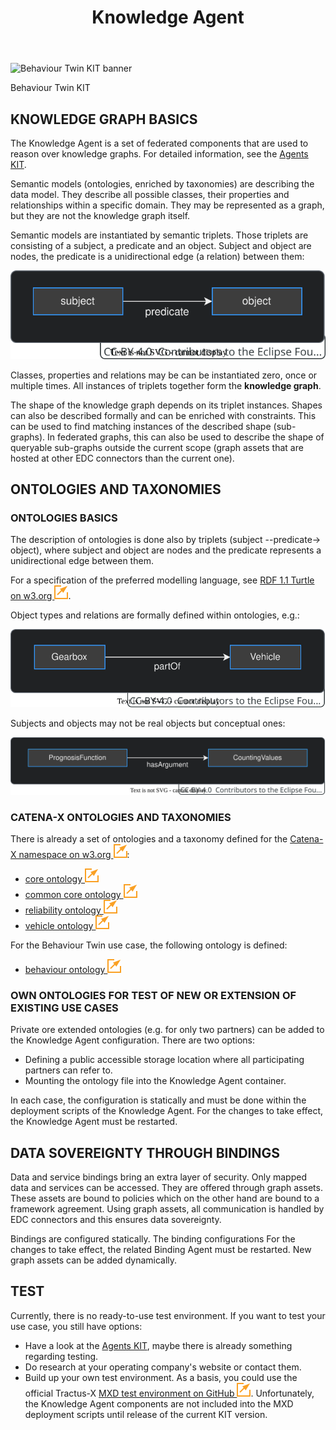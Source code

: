 ﻿---
id: knowledge-agent
title: Knowledge Agent
description: Behaviour Twin KIT
---

<div style={{display:'block'}}>
  <div style={{display:'inline-block', verticalAlign:'top'}}>

![Behaviour Twin KIT banner](@site/static/img/kit-icons/behaviour-twin-kit-icon-mini.svg)

  </div>
  <div style={{display:'inline-block', fontSize:17, color:'rgb(255,166,1)', marginLeft:7, verticalAlign:'top', paddingTop:6}}>
Behaviour Twin KIT
  </div>
</div>

## KNOWLEDGE GRAPH BASICS

The Knowledge Agent is a set of federated components that are used to reason over knowledge graphs. For detailed information, see the [Agents KIT](../../knowledge-agents/adoption-view/intro).

Semantic models (ontologies, enriched by taxonomies) are describing the data model. They describe all possible classes, their properties and relationships within a specific domain. They may be represented as a graph, but they are not the knowledge graph itself.

Semantic models are instantiated by semantic triplets. Those triplets are consisting of a subject, a predicate and an object. Subject and object are nodes, the predicate is a unidirectional edge (a relation) between them:

![triplet](assets/triplet.drawio.svg)

Classes, properties and relations may be can be instantiated zero, once or multiple times. All instances of triplets together form the **knowledge graph**.

The shape of the knowledge graph depends on its triplet instances. Shapes can also be described formally and can be enriched with constraints. This can be used to find matching instances of the described shape (sub-graphs). In federated graphs, this can also be used to describe the shape of queryable sub-graphs outside the current scope (graph assets that are hosted at other EDC connectors than the current one).

## ONTOLOGIES AND TAXONOMIES

### ONTOLOGIES BASICS

The description of ontologies is done also by triplets (subject --predicate-> object), where subject and object are nodes and the predicate represents a unidirectional edge between them.

For a specification of the preferred modelling language, see [RDF 1.1 Turtle on w3.org ![(external link)](../assets/external-link.svg)](https://www.w3.org/TR/turtle/).

Object types and relations are formally defined within ontologies, e.g.:

![triplet-example-partof](assets/triplet-example-partof.drawio.svg)

Subjects and objects may not be real objects but conceptual ones:

![triplet-example-hasargument](assets/triplet-example-hasargument.drawio.svg)

### CATENA-X ONTOLOGIES AND TAXONOMIES

There is already a set of ontologies and a taxonomy defined for the [Catena-X namespace on w3.org ![(external link)](../assets/external-link.svg)](https://w3id.org/catenax/):

- [core ontology ![(external link)](../assets/external-link.svg)](https://w3id.org/catenax/next/ontology/core)
- [common core ontology ![(external link)](../assets/external-link.svg)](https://w3id.org/catenax/next/ontology/common)
- [reliability ontology ![(external link)](../assets/external-link.svg)](https://w3id.org/catenax/next/ontology/reliability)
- [vehicle ontology ![(external link)](../assets/external-link.svg)](https://w3id.org/catenax/next/ontology/vehicle)

For the Behaviour Twin use case, the following ontology is defined:

- [behaviour ontology ![(external link)](../assets/external-link.svg)](https://w3id.org/catenax/next/ontology/behaviour)

### OWN ONTOLOGIES FOR TEST OF NEW OR EXTENSION OF EXISTING USE CASES

Private ore extended ontologies (e.g. for only two partners) can be added to the Knowledge Agent configuration. There are two options:

- Defining a public accessible storage location where all participating partners can refer to.
- Mounting the ontology file into the Knowledge Agent container.

In each case, the configuration is statically and must be done within the deployment scripts of the Knowledge Agent. For the changes to take effect, the Knowledge Agent must be restarted.

## DATA SOVEREIGNTY THROUGH BINDINGS

Data and service bindings bring an extra layer of security. Only mapped data and services can be accessed. They are offered through graph assets. These assets are bound to policies which on the other hand are bound to a framework agreement. Using graph assets, all communication is handled by EDC connectors and this ensures data sovereignty.

Bindings are configured statically. The binding configurations For the changes to take effect, the related Binding Agent must be restarted. New graph assets can be added dynamically.

## TEST

Currently, there is no ready-to-use test environment. If you want to test your use case,
you still have options:

- Have a look at the [Agents KIT](../../knowledge-agents/adoption-view/intro), maybe there is already something regarding testing.
- Do research at your operating company's website or contact them.
- Build up your own test environment. As a basis, you could use the official Tractus-X [MXD test environment on GitHub ![(external link)](../assets/external-link.svg)](https://github.com/eclipse-tractusx/tutorial-resources). Unfortunately, the Knowledge Agent components are not included into the MXD deployment scripts until release of the current KIT version.
